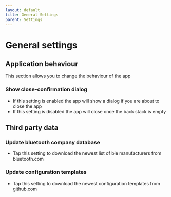```yaml
---
layout: default
title: General Settings
parent: Settings
---
```


# General settings

## Application behaviour

This section allows you to change the behaviour of the app

### Show close-confirmation dialog

- If this setting is enabled the app will show a dialog if you are about to close the app
- If this setting is disabled the app will close once the back stack is empty

## Third party data

### Update bluetooth company database

- Tap this setting to download the newest list of ble manufacturers from bluetooth.com

### Update configuration templates

- Tap this setting to download the newest configuration templates from github.com
